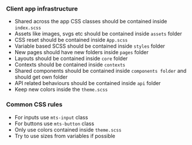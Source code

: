 ### Client app infrastructure
- Shared across the app CSS classes should be contained inside `index.scss`
- Assets like images, svgs etc should be contained inside `assets` folder
- CSS reset should be contained inside `App.scss`
- Variable based SCSS should be contained inside `styles` folder
- New pages should have new folders inside `pages` folder
- Layouts should be contained inside `core` folder
- Contexts should be contained inside `contexts` 
- Shared components should be contained inside `components folder` and should get own folder
- API related behaviours should be contained inside `api` folder
- Keep new colors inside the `theme.scss` 

### Common CSS rules
- For inputs use `mts-input` class
- For buttons use `mts-button` class 
- Only use colors contained inside `theme.scss`
- Try to use sizes from variables if possible
